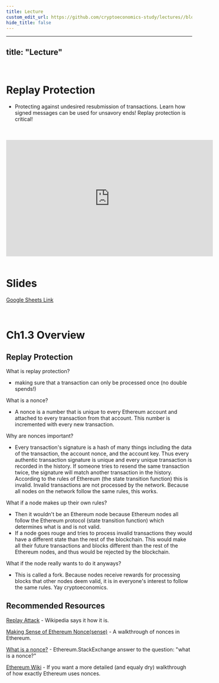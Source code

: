```yaml
---
title: Lecture
custom_edit_url: https://github.com/cryptoeconomics-study/lectures//blob/master/ch1/1.3/lecture.md
hide_title: false
---
```

<!-- This file is generated by /website/scripts/sync-util.js - changes will be overwritten! -->

---
title: "Lecture"
---

<br />

# Replay Protection
- Protecting against undesired resubmission of transactions. Learn how signed messages can be used for unsavory ends! Replay protection is critical!

<br />
<br />
<iframe width="560" height="315" src="https://www.youtube-nocookie.com/embed/j7Mbx8laZwY" frameborder="0" allow="accelerometer; autoplay; encrypted-media; gyroscope; picture-in-picture" allowfullscreen></iframe>
<br />
<br />

# Slides

[Google Sheets Link](https://docs.google.com/presentation/d/14ReNvptUeIKGoYQf-M0r5NvGbLkjRAcr2URu48CaPcQ/edit)

<br />

# Ch1.3 Overview

## Replay Protection

What is replay protection?
- making sure that a transaction can only be processed once (no double spends!)

What is a nonce?
- A nonce is a number that is unique to every Ethereum account and attached to every transaction from that account. This number is incremented with every new transaction.

Why are nonces important?
- Every transaction's signature is a hash of many things including the data of the transaction, the account nonce, and the account key. Thus every authentic transaction signature is unique and every unique transaction is recorded in the history. If someone tries to resend the same transaction twice, the signature will match another transaction in the history. According to the rules of Ethereum (the state transition function) this is invalid. Invalid transactions are not processed by the network. Because all nodes on the network follow the same rules, this works.

What if a node makes up their own rules?
- Then it wouldn't be an Ethereum node because Ethereum nodes all follow the Ethereum protocol (state transition function) which determines what is and is not valid.
- If a node goes rouge and tries to process invalid transactions they would have a different state than the rest of the blockchain. This would make all their future transactions and blocks different than the rest of the Ethereum nodes, and thus would be rejected by the blockchain.

What if the node really wants to do it anyways?
- This is called a fork. Because nodes receive rewards for processing blocks that other nodes deem valid, it is in everyone's interest to follow the same rules. Yay cryptoeconomics.

## Recommended Resources

[Replay Attack](https://en.wikipedia.org/wiki/Replay_attack) - Wikipedia says it how it is.

[Making Sense of Ethereum Nonce(sense)](https://medium.com/kinblog/making-sense-of-ethereum-nonce-sense-3858d5588c64) - A walkthrough of nonces in Ethereum.

[What is a nonce?](https://ethereum.stackexchange.com/questions/27432/what-is-nonce-in-ethereum-how-does-it-prevent-double-spending) - Ethereum.StackExchange answer to the question: "what is a nonce?"

[Ethereum Wiki](https://github.com/ethereum/wiki/wiki/Ethereum-Development-Tutorial#basics-of-the-ethereum-blockchain) - If you want a more detailed (and equaly dry) walkthrough of how exactly Ethereum uses nonces.

<br />

